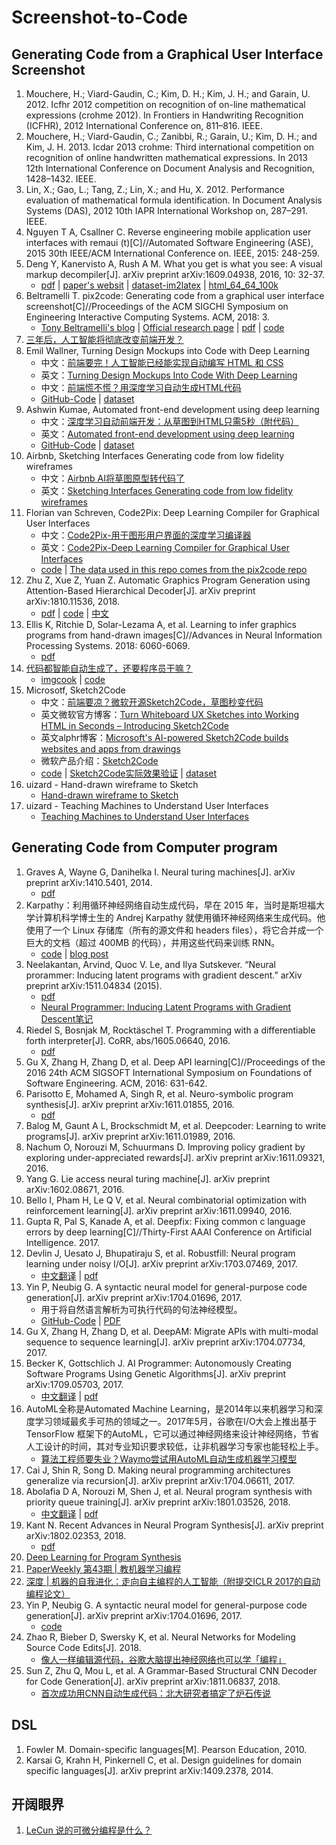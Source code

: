 # Screenshot-to-Code

## Generating Code from a Graphical User Interface Screenshot

1. Mouchere, H.; Viard-Gaudin, C.; Kim, D. H.; Kim, J. H.; and Garain, U. 2012. Icfhr 2012 competition on recognition of on-line mathematical expressions (crohme 2012). In Frontiers in Handwriting Recognition (ICFHR), 2012 International Conference on, 811–816. IEEE.
1. Mouchere, H.; Viard-Gaudin, C.; Zanibbi, R.; Garain, U.; Kim, D. H.; and Kim, J. H. 2013. Icdar 2013 crohme: Third international competition on recognition of online handwritten mathematical expressions. In 2013 12th International Conference on Document Analysis and Recognition, 1428–1432. IEEE.
1. Lin, X.; Gao, L.; Tang, Z.; Lin, X.; and Hu, X. 2012. Performance evaluation of mathematical formula identification. In Document Analysis Systems (DAS), 2012 10th IAPR International Workshop on, 287–291. IEEE.
1. Nguyen T A, Csallner C. Reverse engineering mobile application user interfaces with remaui (t)[C]//Automated Software Engineering (ASE), 2015 30th IEEE/ACM International Conference on. IEEE, 2015: 248-259.
1. Deng Y, Kanervisto A, Rush A M. What you get is what you see: A visual markup decompiler[J]. arXiv preprint arXiv:1609.04938, 2016, 10: 32-37.
	- [pdf](https://arxiv.org/pdf/1609.04938v1.pdf) | [paper's websit](http://lstm.seas.harvard.edu/latex/) | [dataset-im2latex](https://zenodo.org/record/56198#.XJTx2nQzbIV) | [html_64_64_100k](http://lstm.seas.harvard.edu/latex/html/data/html_64_64_100k.tgz)
1. Beltramelli T. pix2code: Generating code from a graphical user interface screenshot[C]//Proceedings of the ACM SIGCHI Symposium on Engineering Interactive Computing Systems. ACM, 2018: 3.
	- [Tony Beltramelli's blog](http://www.tonybeltramelli.com/) | [Official research page](https://uizard.io/research/) | [pdf](https://arxiv.org/abs/1705.07962) | [code](https://github.com/tonybeltramelli/pix2code)
1. [三年后，人工智能将彻底改变前端开发？](https://mp.weixin.qq.com/s?__biz=MjM5MjAwODM4MA==&mid=2650693207&idx=1&sn=4aafb589fc3cc824d6fb6a876b074f0f&scene=21#wechat_redirect)
1. Emil Wallner, Turning Design Mockups into Code with Deep Learning
	- 中文：[前端要完！人工智能已经能实现自动编写 HTML 和 CSS](https://mp.weixin.qq.com/s/7utZtdK9yc-Krwcofe0csw)
	- 英文：[Turning Design Mockups Into Code With Deep Learning](https://blog.floydhub.com/turning-design-mockups-into-code-with-deep-learning/)
	- 中文：[前端慌不慌？用深度学习自动生成HTML代码](https://mp.weixin.qq.com/s?__biz=MzA3MzI4MjgzMw==&mid=2650736115&idx=1&sn=f09f01e162a82f8778c6fb5fdb127872&chksm=871ac18db06d489bf2936ba7b1ba795bb5d9e97ed5807e12f0a6c8e294f1fd42cff132eb876a&scene=21#wechat_redirect)
	- [GitHub-Code](https://github.com/emilwallner/Screenshot-to-code) | [dataset](https://www.floydhub.com/emilwallner/datasets/imagetocode)
1. Ashwin Kumae, Automated front-end development using deep learning
	- 中文：[深度学习自动前端开发：从草图到HTML只需5秒（附代码）](https://zhuanlan.zhihu.com/p/35177965)
	- 英文：[Automated front-end development using deep learning](https://blog.insightdatascience.com/automated-front-end-development-using-deep-learning-3169dd086e82)
	- [GitHub-Code](https://github.com/ashnkumar/sketch-code) | [dataset](http://sketch-code.s3.amazonaws.com/data/all_data.zip)
1. Airbnb, Sketching Interfaces Generating code from low fidelity wireframes
	- 中文：[Airbnb AI将草图原型转代码了](https://zhuanlan.zhihu.com/p/31790771)
	- 英文：[Sketching Interfaces Generating code from low fidelity wireframes](https://airbnb.design/sketching-interfaces/)
1. Florian van Schreven, Code2Pix: Deep Learning Compiler for Graphical User Interfaces
	- 中文：[Code2Pix-用于图形用户界面的深度学习编译器](https://zhuanlan.zhihu.com/p/48039719)
	- 英文：[Code2Pix-Deep Learning Compiler for Graphical User Interfaces](https://uizard.io/blog/code2pix-deep-learning-compiler-for-graphical-user-interfaces/)
	- [code](https://github.com/ngundotra/code2pix) | [The data used in this repo comes from the pix2code repo](https://github.com/tonybeltramelli/pix2code)
1. Zhu Z, Xue Z, Yuan Z. Automatic Graphics Program Generation using Attention-Based Hierarchical Decoder[J]. arXiv preprint arXiv:1810.11536, 2018.
	- [pdf](https://arxiv.org/abs/1810.11536) | [code](https://github.com/ZhihaoZhu/Auto-GUI-Code-Generation) | [中文](https://mp.weixin.qq.com/s/OgsX0FnEuDQaK_5BFoc12A)
1. Ellis K, Ritchie D, Solar-Lezama A, et al. Learning to infer graphics programs from hand-drawn images[C]//Advances in Neural Information Processing Systems. 2018: 6060-6069.
	- [pdf](https://arxiv.org/abs/1707.09627)
1. [代码都智能自动生成了，还要程序员干嘛？](https://mp.weixin.qq.com/s/_sK631PozCQhPpV6lX-90w)
	- [imgcook](https://imgcook.taobao.org/) | [code](https://github.com/taobaofed/imgcook)
1. Microsotf, Sketch2Code
	- 中文：[前端要凉？微软开源Sketch2Code，草图秒变代码](https://mp.weixin.qq.com/s/mT-274svZ6i5ZQ9EVjxw7g)
	- 英文微软官方博客：[Turn Whiteboard UX Sketches into Working HTML in Seconds – Introducing Sketch2Code](https://blogs.technet.microsoft.com/machinelearning/2018/08/30/turn-whiteboard-ux-sketches-into-working-html-in-seconds-introducing-sketch2code/)
	- 英文alphr博客：[Microsoft's AI-powered Sketch2Code builds websites and apps from drawings](https://www.alphr.com/microsoft/1009840/microsofts-ai-sketch2code-builds-websites)
	- 微软产品介绍：[Sketch2Code](https://www.ailab.microsoft.com/experiments/sketch2code)
	- [code](https://github.com/Microsoft/ailab/tree/master/Sketch2Code) | [Sketch2Code实际效果验证](https://sketch2code.azurewebsites.net/) | [dataset](https://github.com/Microsoft/ailab/tree/master/Sketch2Code/model)
1. uizard - Hand-drawn wireframe to Sketch
	- [Hand-drawn wireframe to Sketch](https://uizard.io/blog/hand-drawn-wireframe-to-sketch/)
1. uizard - Teaching Machines to Understand User Interfaces
	- [Teaching Machines to Understand User Interfaces](https://uizard.io/blog/teaching-machines-to-understand-user-interfaces/) 



## Generating Code from Computer program

1. Graves A, Wayne G, Danihelka I. Neural turing machines[J]. arXiv preprint arXiv:1410.5401, 2014.
	- [pdf](https://arxiv.org/abs/1410.5401)
1. Karpathy：利用循环神经网络自动生成代码，早在 2015 年，当时是斯坦福大学计算机科学博士生的 Andrej Karpathy 就使用循环神经网络来生成代码。他使用了一个 Linux 存储库（所有的源文件和 headers files），将它合并成一个巨大的文档（超过 400MB 的代码），并用这些代码来训练 RNN。
	- [code](https://github.com/karpathy/char-rnn) | [blog post](http://karpathy.github.io/2015/05/21/rnn-effectiveness/)
1. Neelakantan, Arvind, Quoc V. Le, and Ilya Sutskever. “Neural prorammer: Inducing latent programs with gradient descent.” arXiv preprint arXiv:1511.04834 (2015). 
	- [pdf](https://arxiv.org/abs/1511.04834)
	- [Neural Programmer: Inducing Latent Programs with Gradient Descent笔记](https://www.jianshu.com/p/ffe4dcdb95f8)
1. Riedel S, Bosnjak M, Rocktäschel T. Programming with a differentiable forth interpreter[J]. CoRR, abs/1605.06640, 2016. 
	- [pdf](https://arxiv.org/pdf/1605.06640.pdf)
1. Gu X, Zhang H, Zhang D, et al. Deep API learning[C]//Proceedings of the 2016 24th ACM SIGSOFT International Symposium on Foundations of Software Engineering. ACM, 2016: 631-642.
1. Parisotto E, Mohamed A, Singh R, et al. Neuro-symbolic program synthesis[J]. arXiv preprint arXiv:1611.01855, 2016.
	- [pdf](https://arxiv.org/abs/1611.01855)
1. Balog M, Gaunt A L, Brockschmidt M, et al. Deepcoder: Learning to write programs[J]. arXiv preprint arXiv:1611.01989, 2016.
1. Nachum O, Norouzi M, Schuurmans D. Improving policy gradient by exploring under-appreciated rewards[J]. arXiv preprint arXiv:1611.09321, 2016.
1. Yang G. Lie access neural turing machine[J]. arXiv preprint arXiv:1602.08671, 2016.
1. Bello I, Pham H, Le Q V, et al. Neural combinatorial optimization with reinforcement learning[J]. arXiv preprint arXiv:1611.09940, 2016.
1. Gupta R, Pal S, Kanade A, et al. Deepfix: Fixing common c language errors by deep learning[C]//Thirty-First AAAI Conference on Artificial Intelligence. 2017. 
1. Devlin J, Uesato J, Bhupatiraju S, et al. Robustfill: Neural program learning under noisy I/O[J]. arXiv preprint arXiv:1703.07469, 2017.
	- [中文翻译](https://mp.weixin.qq.com/s/MbzR8u79-dbQphPGuXS5DA) | [pdf](https://arxiv.org/abs/1703.07469)
1. Yin P, Neubig G. A syntactic neural model for general-purpose code generation[J]. arXiv preprint arXiv:1704.01696, 2017.
	- 用于将自然语言解析为可执行代码的句法神经模型。
	- [GitHub-Code](https://github.com/pcyin/NL2code) | [PDF](https://arxiv.org/abs/1704.01696)
1. Gu X, Zhang H, Zhang D, et al. DeepAM: Migrate APIs with multi-modal sequence to sequence learning[J]. arXiv preprint arXiv:1704.07734, 2017.
1. Becker K, Gottschlich J. AI Programmer: Autonomously Creating Software Programs Using Genetic Algorithms[J]. arXiv preprint arXiv:1709.05703, 2017.
	- [中文翻译](https://mp.weixin.qq.com/s/fCrJ4aJmwe57tt9_VmEZhA) | [pdf](https://arxiv.org/abs/1709.05703)
1. AutoML全称是Automated Machine Learning，是2014年以来机器学习和深度学习领域最炙手可热的领域之一。2017年5月，谷歌在I/O大会上推出基于TensorFlow 框架下的AutoML，它可以通过神经网络来设计神经网络，节省人工设计的时间，其对专业知识要求较低，让非机器学习专家也能轻松上手。
	- [算法工程师要失业？Waymo尝试用AutoML自动生成机器学习模型](https://mp.weixin.qq.com/s/tPxcVGsXL1yQO97BEiCefA)
1. Cai J, Shin R, Song D. Making neural programming architectures generalize via recursion[J]. arXiv preprint arXiv:1704.06611, 2017.
1. Abolafia D A, Norouzi M, Shen J, et al. Neural program synthesis with priority queue training[J]. arXiv preprint arXiv:1801.03526, 2018.
	- [中文翻译](https://mp.weixin.qq.com/s/MkXBtGq4xt5YOh1-uhMBbg) | [pdf](https://arxiv.org/abs/1801.03526)
1. Kant N. Recent Advances in Neural Program Synthesis[J]. arXiv preprint arXiv:1802.02353, 2018.
	- [pdf](https://arxiv.org/abs/1802.02353) 
1. [Deep Learning for Program Synthesis](https://www.microsoft.com/en-us/research/blog/deep-learning-program-synthesis/)
1. [PaperWeekly 第43期 | 教机器学习编程](https://mp.weixin.qq.com/s/HD370E4cCYvy_pdEKAvLIA)
1. [深度 | 机器的自我进化：走向自主编程的人工智能（附提交ICLR 2017的自动编程论文）](https://mp.weixin.qq.com/s/lm2GEBt09wU_Q6vN_nnxqw)
1. Yin P, Neubig G. A syntactic neural model for general-purpose code generation[J]. arXiv preprint arXiv:1704.01696, 2017.
	- [code](https://github.com/tsdaemon/treelstm-code-generation)
1. Zhao R, Bieber D, Swersky K, et al. Neural Networks for Modeling Source Code Edits[J]. 2018.
	- [像人一样编辑源代码，谷歌大脑提出神经网络也可以学「编程」](https://mp.weixin.qq.com/s/dNZr3dUQisgPuLfOTAD-kg)
1. Sun Z, Zhu Q, Mou L, et al. A Grammar-Based Structural CNN Decoder for Code Generation[J]. arXiv preprint arXiv:1811.06837, 2018.
	- [首次成功用CNN自动生成代码：北大研究者搞定了炉石传说](https://mp.weixin.qq.com/s/dNZr3dUQisgPuLfOTAD-kg)

## DSL
1. Fowler M. Domain-specific languages[M]. Pearson Education, 2010.
1. Karsai G, Krahn H, Pinkernell C, et al. Design guidelines for domain specific languages[J]. arXiv preprint arXiv:1409.2378, 2014.

## 开阔眼界
1. [LeCun 说的可微分编程是什么？](https://www.zhihu.com/question/265173352/answer/291994649)